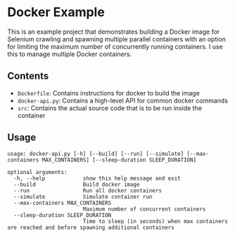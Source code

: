 # Docker Example
This is an example project that demonstrates building a Docker image for Selenium crawling and spawning multiple parallel containers with an option for limiting the maximum number of concurrently running containers. I use this to manage multiple Docker containers.

## Contents
- `Dockerfile`: Contains instructions for docker to build the image
- `docker-api.py`: Contains a high-level API for common docker commands
- `src`: Contains the actual source code that is to be run inside the container

## Usage
```
usage: docker-api.py [-h] [--build] [--run] [--simulate] [--max-containers MAX_CONTAINERS] [--sleep-duration SLEEP_DURATION]

optional arguments:
  -h, --help            show this help message and exit
  --build               Build docker image
  --run                 Run all docker containers
  --simulate            Simulate container run
  --max-containers MAX_CONTAINERS
                        Maximum number of concurrent containers
  --sleep-duration SLEEP_DURATION
                        Time to sleep (in seconds) when max containers are reached and before spawning additional containers
```
